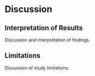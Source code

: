 # Discussion

## Interpretation of Results

Discussion and interpretation of findings.

## Limitations

Discussion of study limitations.
